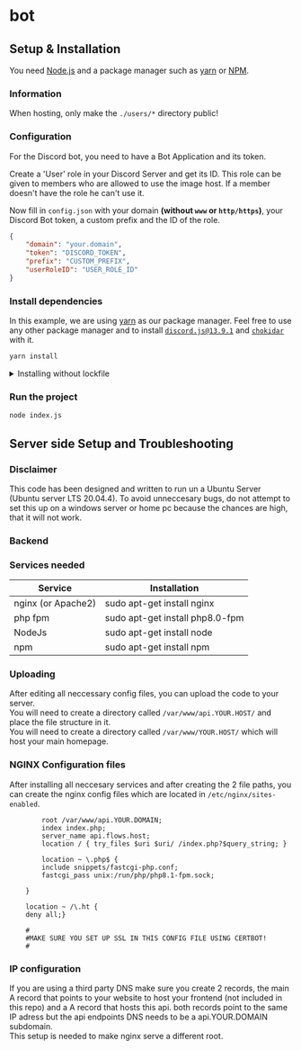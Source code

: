 # bot

## Setup & Installation

You need [Node.js](https://nodejs.org/en/) and a package manager such as [yarn](https://yarnpkg.com/) or [NPM](https://www.npmjs.com/).

### Information
When hosting, only make the `./users/*` directory public!

### Configuration
For the Discord bot, you need to have a Bot Application and its token.

Create a 'User' role in your Discord Server and get its ID. This role can be given to members who are allowed to use the image host. If a member doesn't have the role he can't use it.

Now fill in `config.json` with your domain **(without `www` or `http/https`)**, your Discord Bot token, a custom prefix and the ID of the role.

```json
{
    "domain": "your.domain",
    "token": "DISCORD_TOKEN",
    "prefix": "CUSTOM_PREFIX",
    "userRoleID": "USER_ROLE_ID"
}
```

### Install dependencies
In this example, we are using [yarn](https://yarnpkg.com/) as our package manager. Feel free to use any other package manager and to install [`discord.js@13.9.1`](https://www.npmjs.com/package/discord.js/v/13.9.1) and [`chokidar`](https://www.npmjs.com/package/chokidar) with it.

```bash
yarn install
```

<details>
    <summary>Installing without lockfile</summary>
    <p> If you want to create a new lockfile / set up a new project, you can use the following command to add the required packages: </p>
    <code>yarn add discord.js@13.9.1</code>
    <br>
    <code>yarn add chokidar</code>
</details>

### Run the project 

```bash
node index.js
```
## Server side Setup and Troubleshooting

### Disclaimer
This code has been designed and written to run un a Ubuntu Server (Ubuntu server LTS 20.04.4). To avoid unneccesary bugs, do not attempt to set this up on a windows server or home pc because the chances are high, that it will not work.

### Backend

### Services needed  

| Service  | Installation |
| ------------- | ------------- |
| nginx (or Apache2)  | sudo apt-get install nginx  |
| php fpm  | sudo apt-get install php8.0-fpm  |
| NodeJs  | sudo apt-get install node  |
| npm  | sudo apt-get install npm  |

### Uploading  
After editing all neccessary config files, you can upload the code to your server.  
You will need to create a directory called ```/var/www/api.YOUR.HOST/``` and place the file structure in it.   
You will need to create a directory called ```/var/www/YOUR.HOST/``` which will host your main homepage.  

### NGINX Configuration files

After installing all neccesary services and after creating the 2 file paths, you can create the nginx config files which are located in ```/etc/nginx/sites-enabled```.  

```server {
        root /var/www/api.YOUR.DOMAIN;  
        index index.php;
        server_name api.flows.host;
        location / { try_files $uri $uri/ /index.php?$query_string; }

        location ~ \.php$ {
        include snippets/fastcgi-php.conf;
        fastcgi_pass unix:/run/php/php8.1-fpm.sock;

    }

    location ~ /\.ht {
    deny all;}

    #
    #MAKE SURE YOU SET UP SSL IN THIS CONFIG FILE USING CERTBOT!
    #
```

### IP configuration
If you are using a third party DNS make sure you create 2 records, the main A record that points to your website to host your frontend (not included in this repo) and a A record that hosts this api. both records point to the same IP adress but the api endpoints DNS needs to be a api.YOUR.DOMAIN subdomain.  
This setup is needed to make nginx serve a different root.



